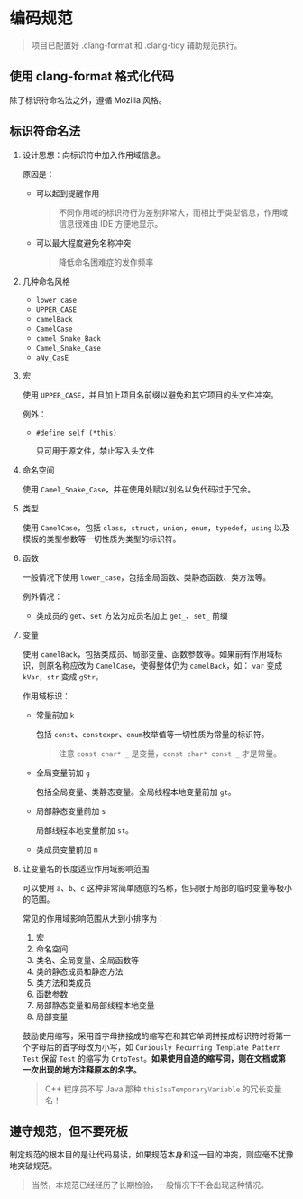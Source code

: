 # 编码规范

> 项目已配置好 .clang-format 和 .clang-tidy 辅助规范执行。

## 使用 clang-format 格式化代码

除了标识符命名法之外，遵循 Mozilla 风格。

## 标识符命名法

1. 设计思想：向标识符中加入作用域信息。

   原因是：

   - 可以起到提醒作用
     > 不同作用域的标识符行为差别非常大，而相比于类型信息，作用域信息很难由 IDE 方便地显示。
   - 可以最大程度避免名称冲突
     > 降低命名困难症的发作频率

2. 几种命名风格

   - `lower_case`
   - `UPPER_CASE`
   - `camelBack`
   - `CamelCase`
   - `camel_Snake_Back`
   - `Camel_Snake_Case`
   - `aNy_CasE`

3. 宏

   使用 `UPPER_CASE`，并且加上项目名前缀以避免和其它项目的头文件冲突。

   例外：

   - `#define self (*this)`

     只可用于源文件，禁止写入头文件

4. 命名空间

   使用 `Camel_Snake_Case`，并在使用处赋以别名以免代码过于冗余。

5. 类型

   使用 `CamelCase`，包括 `class`，`struct`，`union`，`enum`，`typedef`，`using` 以及模板的类型参数等一切性质为类型的标识符。

6. 函数

   一般情况下使用 `lower_case`，包括全局函数、类静态函数、类方法等。

   例外情况：

   - 类成员的 `get`、`set` 方法为成员名加上 `get_`、`set_` 前缀

7. 变量

   使用 `camelBack`，包括类成员、局部变量、函数参数等。如果前有作用域标识，则原名称应改为 `CamelCase`，使得整体仍为 `camelBack`，如： `var` 变成 `kVar`，`str` 变成 `gStr`。

   作用域标识：

   - 常量前加 `k`

     包括 `const`、`constexpr`、`enum`枚举值等一切性质为常量的标识符。

     > 注意 `const char* _` 是变量，`const char* const _` 才是常量。

   - 全局变量前加 `g`

     包括全局变量、类静态变量。全局线程本地变量前加 `gt`。

   - 局部静态变量前加 `s`

     局部线程本地变量前加 `st`。

   - 类成员变量前加 `m`

8. 让变量名的长度适应作用域影响范围

   可以使用 `a`、`b`、`c` 这种非常简单随意的名称，但只限于局部的临时变量等极小的范围。

   常见的作用域影响范围从大到小排序为：

   1. 宏
   2. 命名空间
   3. 类名、全局变量、全局函数等
   4. 类的静态成员和静态方法
   5. 类方法和类成员
   6. 函数参数
   7. 局部静态变量和局部线程本地变量
   8. 局部变量

   鼓励使用缩写，采用首字母拼接成的缩写在和其它单词拼接成标识符时将第一个字母后的首字母改为小写，如 `Curiously Recurring Template Pattern Test` 保留 `Test` 的缩写为 `CrtpTest`。**如果使用自造的缩写词，则在文档或第一次出现的地方注释原本的名字。**

   > C++ 程序员不写 Java 那种 `thisIsaTemporaryVariable` 的冗长变量名！

## 遵守规范，但不要死板

制定规范的根本目的是让代码易读，如果规范本身和这一目的冲突，则应毫不犹豫地突破规范。

> 当然，本规范已经经历了长期检验，一般情况下不会出现这种情况。

